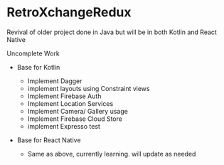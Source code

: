 # RetroXchangeRedux
Revival of older project done in Java but will be in both Kotlin and React Native

Uncomplete Work
- Base for Kotlin
  - Implement Dagger
  - implement layouts using Constraint views
  - Implement Firebase Auth
  - Implement Location Services
  - Implement Camera/ Gallery usage
  - Implement Firebase Cloud Store
  - implement Expresso test
  
- Base for React Native
  - Same as above, currently learning. will update as needed
